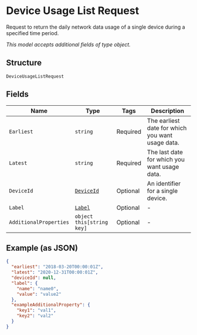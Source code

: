 
# Device Usage List Request

Request to return the daily network data usage of a single device during a specified time period.

*This model accepts additional fields of type object.*

## Structure

`DeviceUsageListRequest`

## Fields

| Name | Type | Tags | Description |
|  --- | --- | --- | --- |
| `Earliest` | `string` | Required | The earliest date for which you want usage data. |
| `Latest` | `string` | Required | The last date for which you want usage data. |
| `DeviceId` | [`DeviceId`](../../doc/models/device-id.md) | Optional | An identifier for a single device. |
| `Label` | [`Label`](../../doc/models/label.md) | Optional | - |
| `AdditionalProperties` | `object this[string key]` | Optional | - |

## Example (as JSON)

```json
{
  "earliest": "2018-03-20T00:00:01Z",
  "latest": "2020-12-31T00:00:01Z",
  "deviceId": null,
  "label": {
    "name": "name0",
    "value": "value2"
  },
  "exampleAdditionalProperty": {
    "key1": "val1",
    "key2": "val2"
  }
}
```

